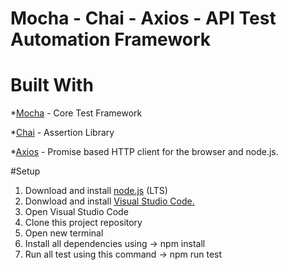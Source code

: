 # Mocha - Chai - Axios - API Test Automation Framework

# Built With
*<a href="https://mochajs.org/">Mocha</a> - Core Test Framework

*<a href="https://www.chaijs.com/">Chai</a> - Assertion Library

*<a href="https://github.com/axios/axios">Axios</a> - Promise based HTTP client for the browser and node.js.

#Setup
1. Download and install <a href="https://nodejs.org/en/download/">node.js</a> (LTS)
2. Donwload and install <a href="https://code.visualstudio.com/download">Visual Studio Code.</a> 
3. Open Visual Studio Code
4. Clone this project repository
5. Open new terminal
6. Install all dependencies using -> npm install
7. Run all test using this command -> npm run test
